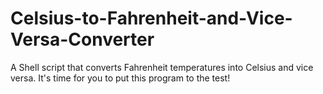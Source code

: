 # Celsius-to-Fahrenheit-and-Vice-Versa-Converter
A Shell script that converts Fahrenheit temperatures into Celsius and vice versa. It's time for you to put this program to the test!

